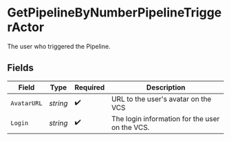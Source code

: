 # GetPipelineByNumberPipelineTriggerActor

The user who triggered the Pipeline.


## Fields

| Field                                          | Type                                           | Required                                       | Description                                    |
| ---------------------------------------------- | ---------------------------------------------- | ---------------------------------------------- | ---------------------------------------------- |
| `AvatarURL`                                    | *string*                                       | :heavy_check_mark:                             | URL to the user's avatar on the VCS            |
| `Login`                                        | *string*                                       | :heavy_check_mark:                             | The login information for the user on the VCS. |